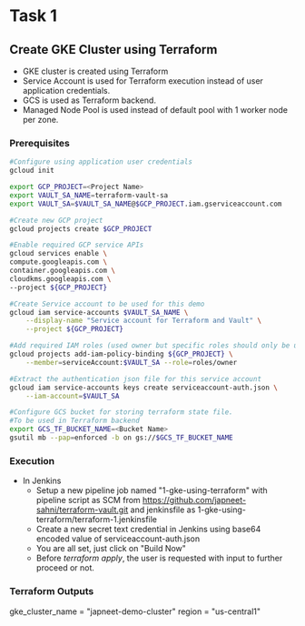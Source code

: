 # Task 1
## Create GKE Cluster using Terraform

- GKE cluster is created using Terraform
- Service Account is used for Terraform execution instead of user application credentials.
- GCS is used as Terraform backend.
- Managed Node Pool is used instead of default pool with 1 worker node per zone.

### Prerequisites

```bash
#Configure using application user credentials
gcloud init

export GCP_PROJECT=<Project Name>
export VAULT_SA_NAME=terraform-vault-sa
export VAULT_SA=$VAULT_SA_NAME@$GCP_PROJECT.iam.gserviceaccount.com

#Create new GCP project
gcloud projects create $GCP_PROJECT

#Enable required GCP service APIs
gcloud services enable \
compute.googleapis.com \
container.googleapis.com \
cloudkms.googleapis.com \
--project ${GCP_PROJECT}

#Create Service account to be used for this demo
gcloud iam service-accounts $VAULT_SA_NAME \
    --display-name "Service account for Terraform and Vault" \
    --project ${GCP_PROJECT}

#Add required IAM roles (used owner but specific roles should only be used)
gcloud projects add-iam-policy-binding ${GCP_PROJECT} \
    --member=serviceAccount:$VAULT_SA --role=roles/owner

#Extract the authentication json file for this service account
gcloud iam service-accounts keys create serviceaccount-auth.json \
    --iam-account=$VAULT_SA

#Configure GCS bucket for storing terraform state file.
#To be used in Terraform backend
export GCS_TF_BUCKET_NAME=<Bucket Name>
gsutil mb --pap=enforced -b on gs://$GCS_TF_BUCKET_NAME

```

### Execution
- In Jenkins
    - Setup a new pipeline job named "1-gke-using-terraform" with pipeline script as SCM from https://github.com/japneet-sahni/terraform-vault.git and jenkinsfile as 1-gke-using-terraform/terraform-1.jenkinsfile
    - Create a new secret text credential in Jenkins using base64 encoded value of serviceaccount-auth.json
    - You are all set, just click on "Build Now"
    - Before *terraform apply*, the user is requested with input to further proceed or not.

### Terraform Outputs
gke_cluster_name = "japneet-demo-cluster"
region = "us-central1"
